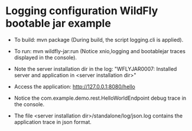 # Logging configuration WildFly bootable jar example

* To build: mvn package
(During build, the script logging.cli is applied).

* To run: mvn wildfly-jar:run
(Notice xnio,logging and bootablejar traces displayed in the console).
* Note the server installation dir in the log: "WFLYJAR0007: Installed server and application in \<server installation dir\>"
* Access the application: http://127.0.0.1:8080/hello
* Notice the com.example.demo.rest.HelloWorldEndpoint debug trace in the console.
* The file \<server installation dir\>/standalone/log/json.log contains the application trace in json format.
